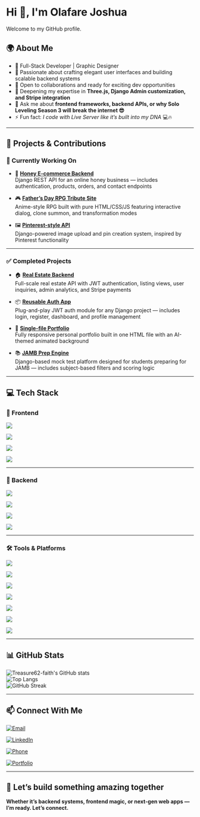 # Hi 👋, I'm Olafare Joshua

Welcome to my GitHub profile.

## 🌍 About Me

- 🚀 Full-Stack Developer | Graphic Designer  
- 🎨 Passionate about crafting elegant user interfaces and building scalable backend systems  
- 💼 Open to collaborations and ready for exciting dev opportunities  
- 🌱 Deepening my expertise in **Three.js, Django Admin customization, and Stripe integration**  
- 💬 Ask me about **frontend frameworks, backend APIs, or why Solo Leveling Season 3 will break the internet 😎**   
- ⚡ Fun fact: *I code with Live Server like it’s built into my DNA* 💻🔥  

---

## 🧠 Projects & Contributions

### 🔧 Currently Working On

- 🛒 [**Honey E-commerce Backend**](https://github.com/Treasure62-faith/honey-ecom-backend)  
  Django REST API for an online honey business — includes authentication, products, orders, and contact endpoints

- 🎮 [**Father’s Day RPG Tribute Site**](https://github.com/Treasure62-faith/fathers-day-rpg)  
  Anime-style RPG built with pure HTML/CSS/JS featuring interactive dialog, clone summon, and transformation modes

- 🖼 [**Pinterest-style API**](https://github.com/Treasure62-faith/pinterest-api)  
  Django-powered image upload and pin creation system, inspired by Pinterest functionality

---

### ✅ Completed Projects

- 🏠 [**Real Estate Backend**](https://github.com/Treasure62-faith/real-estate-backend)  
  Full-scale real estate API with JWT authentication, listing views, user inquiries, admin analytics, and Stripe payments

- 📦 [**Reusable Auth App**](https://github.com/Treasure62-faith/reusable-auth-app)  
  Plug-and-play JWT auth module for any Django project — includes login, register, dashboard, and profile management

- 🎨 [**Single-file Portfolio**](https://github.com/Treasure62-faith/onefile-portfolio)  
  Fully responsive personal portfolio built in one HTML file with an AI-themed animated background

- 📚 [**JAMB Prep Engine**](https://github.com/Treasure62-faith/jamb-prep-engine)  
  Django-based mock test platform designed for students preparing for JAMB — includes subject-based filters and scoring logic

---

## 💻 Tech Stack

### 🧩 Frontend

<p>
  <img src="https://img.shields.io/badge/HTML5-E34F26?style=for-the-badge&logo=html5&logoColor=white"/>
</p>
<p>
  <img src="https://img.shields.io/badge/CSS3-1572B6?style=for-the-badge&logo=css3&logoColor=white"/>
</p>
<p>
  <img src="https://img.shields.io/badge/JavaScript-F7DF1E?style=for-the-badge&logo=javascript&logoColor=black"/>
</p>
<p>
  <img src="https://img.shields.io/badge/React-61DAFB?style=for-the-badge&logo=react&logoColor=black"/>
</p>

---

### 🔧 Backend

<p>
  <img src="https://img.shields.io/badge/Python-3776AB?style=for-the-badge&logo=python&logoColor=white"/>
</p>
<p>
  <img src="https://img.shields.io/badge/Django-092E20?style=for-the-badge&logo=django&logoColor=white"/>
</p>
<p>
  <img src="https://img.shields.io/badge/DRF-red?style=for-the-badge&logo=django&logoColor=white&label=Django%20REST%20Framework"/>
</p>
<p>
  <img src="https://img.shields.io/badge/JWT-black?style=for-the-badge&logo=jsonwebtokens&logoColor=white"/>
</p>

---

### 🛠️ Tools & Platforms

<p>
  <img src="https://img.shields.io/badge/Git-F05032?style=for-the-badge&logo=git&logoColor=white"/>
</p>
<p>
  <img src="https://img.shields.io/badge/GitHub-181717?style=for-the-badge&logo=github&logoColor=white"/>
</p>
<p>
  <img src="https://img.shields.io/badge/Postman-FF6C37?style=for-the-badge&logo=postman&logoColor=white"/>
</p>
<p>
  <img src="https://img.shields.io/badge/Figma-F24E1E?style=for-the-badge&logo=figma&logoColor=white"/>
</p>
<p>
  <img src="https://img.shields.io/badge/Vercel-000000?style=for-the-badge&logo=vercel&logoColor=white"/>
</p>
<p>
  <img src="https://img.shields.io/badge/Render-46E3B7?style=for-the-badge&logo=render&logoColor=black"/>
</p>
<p>
  <img src="https://img.shields.io/badge/Live%20Server-blueviolet?style=for-the-badge&logo=visualstudiocode&logoColor=white&label=Live%20Server"/>
</p>

---

## 📊 GitHub Stats

![Treasure62-faith's GitHub stats](https://github-readme-stats.vercel.app/api?username=Treasure62-faith&show_icons=true&theme=radical)  
![Top Langs](https://github-readme-stats.vercel.app/api/top-langs/?username=Treasure62-faith&layout=compact&theme=radical)  
![GitHub Streak](https://streak-stats.demolab.com?user=Treasure62-faith&theme=radical)

---

## 📫 Connect With Me

<p>
  <a href="mailto:olafarejoshua08@gmail.com" target="_blank">
    <img src="https://img.shields.io/badge/Email-D14836?style=for-the-badge&logo=gmail&logoColor=white" alt="Email" />
  </a>
</p>
<p>
  <a href="https://www.linkedin.com/in/olafare-josh-a7a165347/" target="_blank">
    <img src="https://img.shields.io/badge/LinkedIn-0A66C2?style=for-the-badge&logo=linkedin&logoColor=white" alt="LinkedIn" />
  </a>
</p>
<p>
  <a href="tel:08155733343">
    <img src="https://img.shields.io/badge/Call%20Me-green?style=for-the-badge&logo=phone&logoColor=white" alt="Phone" />
  </a>
</p>
<p>
  <a href="https://portfolio-z8mh.vercel.app/" target="_blank">
    <img src="https://img.shields.io/badge/Visit%20My%20Portfolio-000?style=for-the-badge&logo=vercel&logoColor=white" alt="Portfolio" />
  </a>
</p>

---

## 🚀 Let’s build something amazing together

**Whether it’s backend systems, frontend magic, or next-gen web apps — I’m ready. Let’s connect.**
